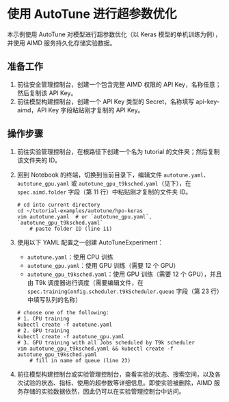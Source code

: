 # 使用 AutoTune 进行超参数优化

本示例使用 AutoTune 对模型进行超参数优化（以 Keras 模型的单机训练为例），并使用 AIMD 服务持久化存储实验数据。

## 准备工作

1. 前往安全管理控制台，创建一个包含完整 AIMD 权限的 API Key，名称任意；然后复制该 API Key。
1. 前往模型构建控制台，创建一个 API Key 类型的 Secret，名称填写 api-key-aimd，API Key 字段粘贴刚才复制的 API Key。

## 操作步骤

1. 前往实验管理控制台，在根路径下创建一个名为 tutorial 的文件夹；然后复制该文件夹的 ID。

1. 回到 Notebook 的终端，切换到当前目录下，编辑文件 `autotune.yaml`、`autotune_gpu.yaml` 或 `autotune_gpu_t9ksched.yaml`（见下），在 `spec.aimd.folder` 字段（第 11 行）中粘贴刚才复制的文件夹 ID。

    ```shell
    # cd into current directory
    cd ~/tutorial-examples/autotune/hpo-keras
    vim autotune.yaml  # or `autotune_gpu.yaml`, `autotune_gpu_t9ksched.yaml`
        # paste folder ID (line 11)
    ```

1. 使用以下 YAML 配置之一创建 AutoTuneExperiment：

    * `autotune.yaml`：使用 CPU 训练
    * `autotune_gpu.yaml`：使用 GPU 训练（需要 12 个 GPU）
    * `autotune_gpu_t9ksched.yaml`：使用 GPU 训练（需要 12 个 GPU），并且由 T9k 调度器进行调度（需要编辑文件，在 `spec.trainingConfig.scheduler.t9kScheduler.queue` 字段（第 23 行）中填写队列的名称）

    ```shell
    # choose one of the following:
    # 1. CPU training
    kubectl create -f autotune.yaml
    # 2. GPU training
    kubectl create -f autotune_gpu.yaml
    # 3. GPU training with all Jobs scheduled by T9k scheduler
    vim autotune_gpu_t9ksched.yaml && kubectl create -f autotune_gpu_t9ksched.yaml
        # fill in name of queue (line 23)
    ```

1. 前往模型构建控制台或实验管理控制台，查看实验的状态、搜索空间，以及各次试验的状态、指标、使用的超参数等详细信息。即使实验被删除，AIMD 服务存储的实验数据依然，因此仍可以在实验管理控制台中访问。
